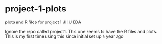 # project-1-plots
plots and R files for project 1 JHU EDA

Ignore the repo called project1. This one seems to have the R files and plots. This is my first time using this since initial set up a year ago
